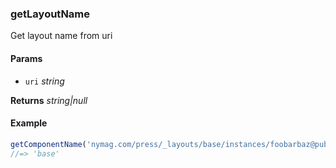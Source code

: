 ### getLayoutName

Get layout name from uri

#### Params

* `uri` _string_

**Returns** _string|null_

#### Example

```js
getComponentName('nymag.com/press/_layouts/base/instances/foobarbaz@published')
//=> 'base'

```
